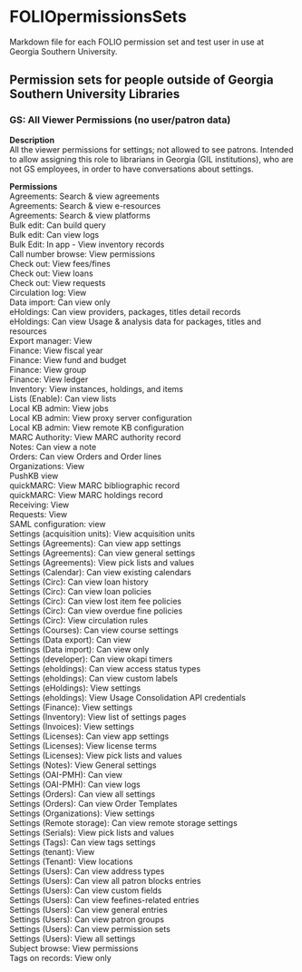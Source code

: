 # FOLIOpermissionsSets
Markdown file for each FOLIO permission set and test user in use at Georgia Southern University.

## Permission sets for people outside of Georgia Southern University Libraries

### GS:  All Viewer Permissions (no user/patron data)

**Description**  
All the viewer permissions for settings; not allowed to see patrons.  Intended to allow assigning this role to librarians in Georgia (GIL institutions), who are not GS employees, in order to have conversations about settings.

**Permissions**  
Agreements: Search & view agreements  
Agreements: Search & view e-resources  
Agreements: Search & view platforms  
Bulk edit: Can build query  
Bulk edit: Can view logs  
Bulk Edit: In app - View inventory records  
Call number browse: View permissions  
Check out: View fees/fines  
Check out: View loans  
Check out: View requests  
Circulation log: View  
Data import: Can view only  
eHoldings: Can view providers, packages, titles detail records  
eHoldings: Can view Usage & analysis data for packages, titles and resources  
Export manager: View  
Finance: View fiscal year  
Finance: View fund and budget  
Finance: View group  
Finance: View ledger  
Inventory: View instances, holdings, and items  
Lists (Enable): Can view lists  
Local KB admin: View jobs  
Local KB admin: View proxy server configuration  
Local KB admin: View remote KB configuration  
MARC Authority: View MARC authority record  
Notes: Can view a note  
Orders: Can view Orders and Order lines  
Organizations: View  
PushKB view  
quickMARC: View MARC bibliographic record  
quickMARC: View MARC holdings record  
Receiving: View  
Requests: View  
SAML configuration: view  
Settings (acquisition units): View acquisition units  
Settings (Agreements): Can view app settings  
Settings (Agreements): Can view general settings  
Settings (Agreements): View pick lists and values  
Settings (Calendar): Can view existing calendars  
Settings (Circ): Can view loan history  
Settings (Circ): Can view loan policies  
Settings (Circ): Can view lost item fee policies  
Settings (Circ): Can view overdue fine policies  
Settings (Circ): View circulation rules  
Settings (Courses): Can view course settings  
Settings (Data export): Can view  
Settings (Data import): Can view only  
Settings (developer): Can view okapi timers  
Settings (eholdings): Can view access status types  
Settings (eholdings): Can view custom labels  
Settings (eHoldings): View settings  
Settings (eholdings): View Usage Consolidation API credentials  
Settings (Finance): View settings  
Settings (Inventory): View list of settings pages  
Settings (Invoices): View settings  
Settings (Licenses): Can view app settings  
Settings (Licenses): View license terms  
Settings (Licenses): View pick lists and values  
Settings (Notes): View General settings  
Settings (OAI-PMH): Can view  
Settings (OAI-PMH): Can view logs  
Settings (Orders): Can view all settings  
Settings (Orders): Can view Order Templates  
Settings (Organizations): View settings  
Settings (Remote storage): Can view remote storage settings  
Settings (Serials): View pick lists and values  
Settings (Tags): Can view tags settings  
Settings (tenant): View  
Settings (Tenant): View locations  
Settings (Users): Can view address types  
Settings (Users): Can view all patron blocks entries  
Settings (Users): Can view custom fields  
Settings (Users): Can view feefines-related entries  
Settings (Users): Can view general entries  
Settings (Users): Can view patron groups  
Settings (Users): Can view permission sets  
Settings (Users): View all settings  
Subject browse: View permissions  
Tags on records: View only  

